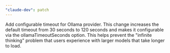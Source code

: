 ```yaml
---
"claude-dev": patch
---
```


Add configurable timeout for Ollama provider. This change increases the default timeout from 30 seconds to 120 seconds and makes it configurable via the ollamaTimeoutSeconds option. This helps prevent the "infinite thinking" problem that users experience with larger models that take longer to load.
